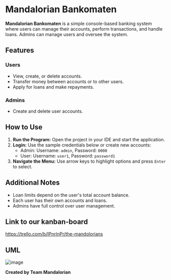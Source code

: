 # Mandalorian Bankomaten

**Mandalorian Bankomaten** is a simple console-based banking system where users can manage their accounts, perform transactions, and handle loans. Admins can manage users and oversee the system.

## Features
### Users
- View, create, or delete accounts.
- Transfer money between accounts or to other users.
- Apply for loans and make repayments.

### Admins
- Create and delete user accounts.

## How to Use
1. **Run the Program:** Open the project in your IDE and start the application.  
2. **Login:** Use the sample credentials below or create new accounts:
   - Admin: Username: `admin`, Password: `0000`
   - User: Username: `user1`, Password: `password1`
3. **Navigate the Menu:** Use arrow keys to highlight options and press `Enter` to select.  

## Additional Notes
- Loan limits depend on the user's total account balance.
- Each user has their own accounts and loans.  
- Admins have full control over user management.  

## Link to our kanban-board
https://trello.com/b/IPnrlnPr/the-mandolorians

## UML
![image](https://github.com/user-attachments/assets/fe33b2e1-7f8c-44d4-ac49-e78f1db6b521)

**Created by Team Mandalorian**
